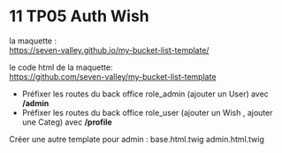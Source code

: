 # 11 TP05 Auth Wish

la maquette :  
https://seven-valley.github.io/my-bucket-list-template/

le code html de la maquette:  
https://github.com/seven-valley/my-bucket-list-template

- Préfixer les routes du back office role_admin (ajouter un User) 
avec **/admin**  
- Préfixer les routes du back office  role_user (ajouter un Wish , ajouter une Categ) 
avec **/profile**  

Créer une autre template pour admin :
base.html.twig
admin.html.twig